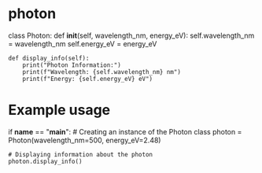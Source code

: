 # photon
class Photon:
    def __init__(self, wavelength_nm, energy_eV):
        self.wavelength_nm = wavelength_nm
        self.energy_eV = energy_eV

    def display_info(self):
        print("Photon Information:")
        print(f"Wavelength: {self.wavelength_nm} nm")
        print(f"Energy: {self.energy_eV} eV")

# Example usage
if __name__ == "__main__":
    # Creating an instance of the Photon class
    photon = Photon(wavelength_nm=500, energy_eV=2.48)

    # Displaying information about the photon
    photon.display_info()
